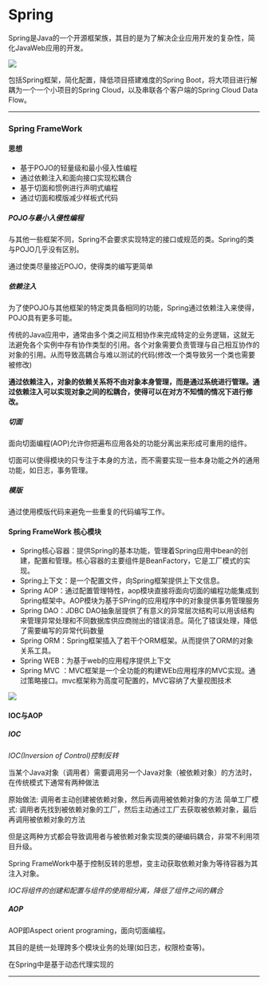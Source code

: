# Spring

Spring是Java的一个开源框架族，其目的是为了解决企业应用开发的复杂性，简化JavaWeb应用的开发。

![](https://markdown-1259282458.cos.ap-nanjing.myqcloud.com/img/20210801212122.png)

包括Spring框架，简化配置，降低项目搭建难度的Spring Boot，将大项目进行解耦为一个一个小项目的Spring Cloud，以及串联各个客户端的Spring Cloud Data Flow。

---

### Spring FrameWork

#### 思想

- 基于POJO的轻量级和最小侵入性编程
- 通过依赖注入和面向接口实现松耦合
- 基于切面和惯例进行声明式编程
- 通过切面和模版减少样板式代码

##### POJO与最小入侵性编程

与其他一些框架不同，Spring不会要求实现特定的接口或规范的类。Spring的类与POJO几乎没有区别。

通过使类尽量接近POJO，使得类的编写更简单

##### 依赖注入

为了使POJO与其他框架的特定类具备相同的功能，Spring通过依赖注入来使得，POJO具有更多可能。

传统的Java应用中，通常由多个类之间互相协作来完成特定的业务逻辑，这就无法避免各个实例中存有协作类型的引用。各个对象需要负责管理与自己相互协作的对象的引用。从而导致高耦合与难以测试的代码(修改一个类导致另一个类也需要被修改)

**通过依赖注入，对象的依赖关系将不由对象本身管理，而是通过系统进行管理。通过依赖注入可以实现对象之间的松耦合，使得可以在对方不知情的情况下进行修改。**

##### 切面

面向切面编程(AOP)允许你把遍布应用各处的功能分离出来形成可重用的组件。

切面可以使得模块的只专注于本身的方法，而不需要实现一些本身功能之外的通用功能，如日志，事务管理。

##### 模版

通过使用模版代码来避免一些重复的代码编写工作。

#### Spring FrameWork 核心模块

- Spring核心容器：提供Spring的基本功能，管理着Spring应用中bean的创建，配置和管理。核心容器的主要组件是BeanFactory，它是工厂模式的实现。
- Spring上下文：是一个配置文件，向Spring框架提供上下文信息。
- Spring AOP：通过配置管理特性，aop模块直接将面向切面的编程功能集成到Spring框架中。AOP模块为基于SPring的应用程序中的对象提供事务管理服务
- Spring DAO：JDBC DAO抽象层提供了有意义的异常层次结构可以用该结构来管理异常处理和不同数据库供应商抛出的错误消息。简化了错误处理，降低了需要编写的异常代码数量
- Spring ORM：Spring框架插入了若干个ORM框架。从而提供了ORM的对象关系工具。
- Spring WEB：为基于web的应用程序提供上下文
- Spring MVC ：MVC框架是一个全功能的构建WEb应用程序的MVC实现。通过策略接口。mvc框架称为高度可配置的，MVC容纳了大量视图技术

![](https://markdown-1259282458.cos.ap-nanjing.myqcloud.com/img/20210314155747.png)

#### IOC与AOP

##### IOC

*IOC(Inversion of Control)控制反转*

当某个Java对象（调用者）需要调用另一个Java对象（被依赖对象）的方法时，在传统模式下通常有两种做法

原始做法: 调用者主动创建被依赖对象，然后再调用被依赖对象的方法
简单工厂模式: 调用者先找到被依赖对象的工厂，然后主动通过工厂去获取被依赖对象，最后再调用被依赖对象的方法



但是这两种方式都会导致调用者与被依赖对象实现类的硬编码耦合，非常不利用项目升级。



Spring FrameWork中基于控制反转的思想，变主动获取依赖对象为等待容器为其注入对象。

*IOC将组件的创建和配置与组件的使用相分离，降低了组件之间的耦合*

##### AOP

AOP即Aspect orient programing，面向切面编程。

其目的是统一处理跨多个模块业务的处理(如日志，权限检查等)。

在Spring中是基于动态代理实现的

---

